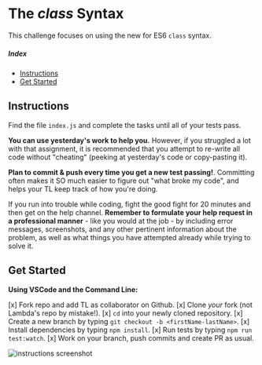 # The _class_ Syntax

This challenge focuses on using the new for ES6 `class` syntax.

##### Index

* [Instructions](#instructions)
* [Get Started](#get-started)

## Instructions

Find the file `index.js` and complete the tasks until all of your tests pass.

**You can use yesterday's work to help you.** However, if you struggled a lot with that assignment, it is recommended that you attempt to re-write all code without "cheating" (peeking at yesterday's code or copy-pasting it).

**Plan to commit & push every time you get a new test passing!**. Committing often makes it SO much easier to figure out "what broke my code", and helps your TL keep track of how you're doing.

If you run into trouble while coding, fight the good fight for 20 minutes and then get on the help channel. __Remember to formulate your help request in a professional manner__ - like you would at the job - by including error messages, screenshots, and any other pertinent information about the problem, as well as what things you have attempted already while trying to solve it.

## Get Started

<summary><strong>Using VSCode and the Command Line:</strong></summary>

[x] Fork repo and add TL as collaborator on Github.
[x] Clone _your_ fork (not Lambda's repo by mistake!).
[x] `cd` into your newly cloned repository.
[x] Create a new branch by typing `git checkout -b <firstName-lastName>`.
[x] Install dependencies by typing `npm install`.
[x] Run tests by typing `npm run test:watch`.
[x] Work on your branch, push commits and create PR as usual.

<img alt='instructions screenshot' src='./instructions.png'>
